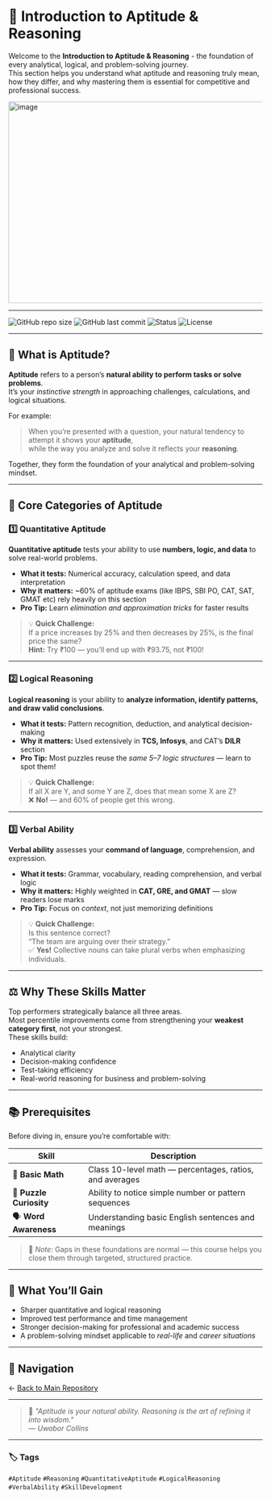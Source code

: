 # 🧭 Introduction to Aptitude & Reasoning

Welcome to the **Introduction to Aptitude & Reasoning** - the foundation of every analytical, logical, and problem-solving journey.  
This section helps you understand what aptitude and reasoning truly mean, how they differ, and why mastering them is essential for competitive and professional success.

<img width="800" height="400" alt="image" src="https://github.com/user-attachments/assets/8f80e8d1-e9ee-4827-8049-21b9f4da2f99" />


---

![GitHub repo size](https://img.shields.io/github/repo-size/Dev0psKing/aptitude-prep-journey?color=blue&label=Repo%20Size&style=flat-square)
![GitHub last commit](https://img.shields.io/github/last-commit/Dev0psKing/aptitude-prep-journey?color=brightgreen&style=flat-square)
![Status](https://img.shields.io/badge/Status-In%20Progress-yellow?style=flat-square)
![License](https://img.shields.io/badge/License-MIT-lightgrey?style=flat-square)

---

## 🧠 What is Aptitude?

**Aptitude** refers to a person’s **natural ability to perform tasks or solve problems**.  
It’s your *instinctive strength* in approaching challenges, calculations, and logical situations.

For example:  
> When you’re presented with a question, your natural tendency to attempt it shows your **aptitude**,  
> while the way you analyze and solve it reflects your **reasoning**.

Together, they form the foundation of your analytical and problem-solving mindset.

---

## 🧩 Core Categories of Aptitude

### 1️⃣ Quantitative Aptitude
**Quantitative aptitude** tests your ability to use **numbers, logic, and data** to solve real-world problems.

- **What it tests:** Numerical accuracy, calculation speed, and data interpretation  
- **Why it matters:** ~60% of aptitude exams (like IBPS, SBI PO, CAT, SAT, GMAT etc) rely heavily on this section  
- **Pro Tip:** Learn *elimination and approximation tricks* for faster results  

> 💡 **Quick Challenge:**  
> If a price increases by 25% and then decreases by 25%, is the final price the same?  
> **Hint:** Try ₹100 — you’ll end up with ₹93.75, not ₹100!

---

### 2️⃣ Logical Reasoning
**Logical reasoning** is your ability to **analyze information, identify patterns, and draw valid conclusions**.

- **What it tests:** Pattern recognition, deduction, and analytical decision-making  
- **Why it matters:** Used extensively in **TCS, Infosys**, and CAT’s **DILR** section  
- **Pro Tip:** Most puzzles reuse the *same 5–7 logic structures* — learn to spot them!  

> 💡 **Quick Challenge:**  
> If all X are Y, and some Y are Z, does that mean some X are Z?  
> ❌ **No!** — and 60% of people get this wrong.

---

### 3️⃣ Verbal Ability
**Verbal ability** assesses your **command of language**, comprehension, and expression.

- **What it tests:** Grammar, vocabulary, reading comprehension, and verbal logic  
- **Why it matters:** Highly weighted in **CAT, GRE, and GMAT** — slow readers lose marks  
- **Pro Tip:** Focus on *context*, not just memorizing definitions  

> 💡 **Quick Challenge:**  
> Is this sentence correct?  
> “The team are arguing over their strategy.”  
> ✅ **Yes!** Collective nouns can take plural verbs when emphasizing individuals.

---

## ⚖️ Why These Skills Matter
Top performers strategically balance all three areas.  
Most percentile improvements come from strengthening your **weakest category first**, not your strongest.  
These skills build:
- Analytical clarity  
- Decision-making confidence  
- Test-taking efficiency  
- Real-world reasoning for business and problem-solving  

---

## 📚 Prerequisites

Before diving in, ensure you’re comfortable with:

| Skill | Description |
|-------|--------------|
| 🧮 **Basic Math** | Class 10-level math — percentages, ratios, and averages |
| 🧩 **Puzzle Curiosity** | Ability to notice simple number or pattern sequences |
| 🗣️ **Word Awareness** | Understanding basic English sentences and meanings |

> 📝 *Note:* Gaps in these foundations are normal — this course helps you close them through targeted, structured practice.

---

## 🚀 What You’ll Gain
- Sharper quantitative and logical reasoning  
- Improved test performance and time management  
- Stronger decision-making for professional and academic success  
- A problem-solving mindset applicable to *real-life* and *career situations*

---

## 🧭 Navigation
← [Back to Main Repository](https://github.com/Dev0psKing/aptitude-prep-journey)

---

> 💬 *"Aptitude is your natural ability. Reasoning is the art of refining it into wisdom."*  
> — *Uwabor Collins*

---

### 🏷️ Tags
`#Aptitude` `#Reasoning` `#QuantitativeAptitude` `#LogicalReasoning` `#VerbalAbility` `#SkillDevelopment`
